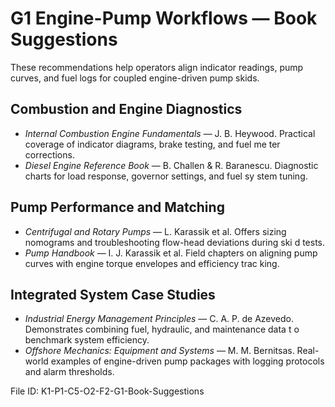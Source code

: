 # G1 Engine-Pump Workflows — Book Suggestions

These recommendations help operators align indicator readings, pump curves, and fuel logs for coupled engine-driven pump skids.

## Combustion and Engine Diagnostics
- *Internal Combustion Engine Fundamentals* — J. B. Heywood. Practical coverage of indicator diagrams, brake testing, and fuel me
ter corrections.
- *Diesel Engine Reference Book* — B. Challen & R. Baranescu. Diagnostic charts for load response, governor settings, and fuel sy
stem tuning.

## Pump Performance and Matching
- *Centrifugal and Rotary Pumps* — L. Karassik et al. Offers sizing nomograms and troubleshooting flow-head deviations during ski
d tests.
- *Pump Handbook* — I. J. Karassik et al. Field chapters on aligning pump curves with engine torque envelopes and efficiency trac
king.

## Integrated System Case Studies
- *Industrial Energy Management Principles* — C. A. P. de Azevedo. Demonstrates combining fuel, hydraulic, and maintenance data t
o benchmark system efficiency.
- *Offshore Mechanics: Equipment and Systems* — M. M. Bernitsas. Real-world examples of engine-driven pump packages with logging 
protocols and alarm thresholds.

File ID: K1-P1-C5-O2-F2-G1-Book-Suggestions
